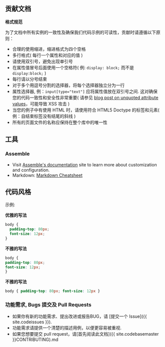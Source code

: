 ## 贡献文档

**格式规范**

为了文档中所有实例的一致性及确保我们代码示例的可读性，贡献时请遵循以下原则：

* 合理的使用缩进，缩进格式为四个空格
* 多行格式( 每行一个属性和对应的值 )
* 请使用双引号，避免出现单引号
* 在属性值冒号后面使用一个空格符( 例: `display: block;` 而不是 `display:block;` ) 
* 每行请以分号结束
* 对于多个用逗号分割的选择器，将每个选择器独立分为一行
* 属性选择器, 例：`input[type="text"]` 应将属性值放在双引号之间. 这对确保您的代码一致性和安全性非常重要( 请参见 [blog post on unquoted attribute values](http://mathiasbynens.be/notes/unquoted-attribute-values)，可能导致 XSS 攻击 )
* 当您的例子中有使用 HTML 时，请使用符合 HTML5 Doctype 的标签和元素( 例：自结束标签没有结尾的斜线 )
* 所有的页面文件的名称应保持在整个库中的唯一性

## 工具

### Assemble

* Visit [Assemble's documentation](http://assemble.io/docs/) site to learn more about customization and configuration.
* Markdown: [Markdown Cheatsheet](http://assemble.io/docs/Cheatsheet-Markdown.html)

## 代码风格

示例:

**优雅的写法**

```css
body {
  padding-top: 80px;
  font-size: 12px;
}
```

**不雅的写法**

```css
body {
padding-top: 80px;
font-size: 12px;
}
```

**不雅的写法**

```css
body { padding-top: 80px; font-size: 12px }
```

### 功能需求, Bugs 提交及 Pull Requests

* 如果你有新的功能需求、提出改进或报告BUG，请 [提交一个 Issue]({{ site.codeissues }}).
* 功能需求请提供一个清楚的描述用例，以便更容易被重视.
* 如果您想要提交 pull request，请[首先阅读此文档]({{ site.codebasemaster }}CONTRIBUTING).md
